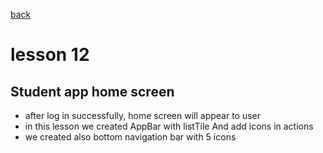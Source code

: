 [back](../README.md)

# lesson 12
## Student app home screen
- after log in successfully, home screen will appear to user
- in this lesson we created AppBar with listTile And add icons in actions
- we created also bottom navigation bar with 5 icons

